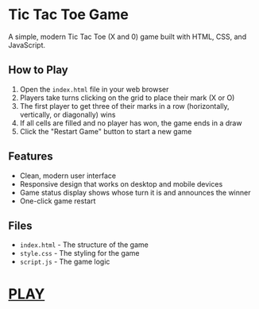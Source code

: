 # Tic Tac Toe Game

A simple, modern Tic Tac Toe (X and 0) game built with HTML, CSS, and JavaScript.

## How to Play

1. Open the `index.html` file in your web browser
2. Players take turns clicking on the grid to place their mark (X or O)
3. The first player to get three of their marks in a row (horizontally, vertically, or diagonally) wins
4. If all cells are filled and no player has won, the game ends in a draw
5. Click the "Restart Game" button to start a new game

## Features

- Clean, modern user interface
- Responsive design that works on desktop and mobile devices
- Game status display shows whose turn it is and announces the winner
- One-click game restart

## Files

- `index.html` - The structure of the game
- `style.css` - The styling for the game
- `script.js` - The game logic

# [PLAY](index.html)
